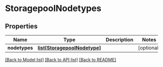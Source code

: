 # StoragepoolNodetypes

## Properties
Name | Type | Description | Notes
------------ | ------------- | ------------- | -------------
**nodetypes** | [**list[StoragepoolNodetype]**](StoragepoolNodetype.md) |  | [optional] 

[[Back to Model list]](../README.md#documentation-for-models) [[Back to API list]](../README.md#documentation-for-api-endpoints) [[Back to README]](../README.md)


